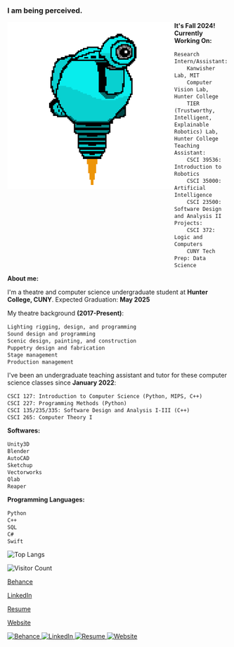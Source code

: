### I am being perceived. 

<!-- ![SAM.gif](https://github.com/lxwooxy/lxwooxy/blob/main/SAM.gif) -->

<img src="https://github.com/lxwooxy/lxwooxy/blob/main/SAM.gif" width=380 height=380 align="left"> 

**It's Fall 2024! Currently Working On:** 

    Research Intern/Assistant: 
        Kanwisher Lab, MIT
        Computer Vision Lab, Hunter College
        TIER (Trustworthy, Intelligent, Explainable Robotics) Lab, Hunter College
    Teaching Assistant:
        CSCI 39536: Introduction to Robotics
        CSCI 35000: Artificial Intelligence
        CSCI 23500: Software Design and Analysis II
    Projects:
        CSCI 372: Logic and Computers
        CUNY Tech Prep: Data Science

**About me:**

I'm a theatre and computer science undergraduate student at **Hunter College, CUNY**.
Expected Graduation: **May 2025**

My theatre background **(2017-Present)**:

    Lighting rigging, design, and programming
    Sound design and programming
    Scenic design, painting, and construction
    Puppetry design and fabrication
    Stage management
    Production management 

I've been an undergraduate teaching assistant and tutor for these computer science classes since **January 2022**: 

    CSCI 127: Introduction to Computer Science (Python, MIPS, C++)
    CSCI 227: Programming Methods (Python)
    CSCI 135/235/335: Software Design and Analysis I-III (C++)
    CSCI 265: Computer Theory I

**Softwares:** 

    Unity3D
    Blender
    AutoCAD
    Sketchup
    Vectorworks
    Qlab
    Reaper

**Programming Languages:**

    Python
    C++
    SQL
    C#
    Swift

![Top Langs](https://github-readme-stats.vercel.app/api/top-langs/?username=lxwooxy&langs_count=10&theme=default&count_private=true&hide=c%23,swift,jupyter%20notebook,shaderlab,hlsl,ruby)

![Visitor Count](https://komarev.com/ghpvc/?username=lxwooxy&color=blueviolet)

[Behance](https://www.behance.net/georginawooxy)  

[LinkedIn](https://www.linkedin.com/in/georginawooxy/)

[Resume](https://lxwooxy.github.io/documents/resume.pdf)

[Website](https://lxwooxy.github.io/)

<a href="https://www.behance.net/georginawooxy" target="_blank">
  <img src="https://img.icons8.com/ios-filled/50/000000/behance.png" width="30px" alt="Behance"/>
</a>

<a href="https://www.linkedin.com/in/georginawooxy" target="_blank">
  <img src="https://img.icons8.com/ios-filled/50/000000/linkedin.png" width="30px" alt="LinkedIn"/>
</a>

<a href="https://lxwooxy.github.io/documents/resume.pdf" target="_blank">
  <img src="https://img.icons8.com/ios-filled/50/000000/resume.png" width="30px" alt="Resume"/>
</a>

<a href="https://lxwooxy.github.io/" target="_blank">
  <img src="https://img.icons8.com/ios-filled/50/000000/internet.png" width="30px" alt="Website"/>
</a>

